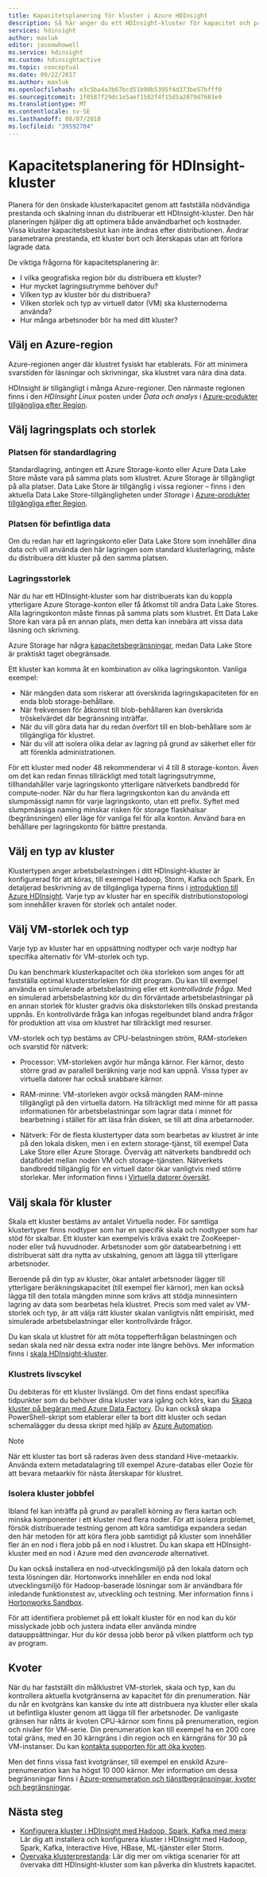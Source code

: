 ```yaml
---
title: Kapacitetsplanering för kluster i Azure HDInsight
description: Så här anger du ett HDInsight-kluster för kapacitet och prestanda.
services: hdinsight
author: maxluk
editor: jasonwhowell
ms.service: hdinsight
ms.custom: hdinsightactive
ms.topic: conceptual
ms.date: 09/22/2017
ms.author: maxluk
ms.openlocfilehash: e3c5ba4a3b67bcd51b90b5395f4d373be57bfff0
ms.sourcegitcommit: 1f0587f29dc1e5aef1502f4f15d5a2079d7683e9
ms.translationtype: MT
ms.contentlocale: sv-SE
ms.lasthandoff: 08/07/2018
ms.locfileid: "39592704"
---
```

# <a name="capacity-planning-for-hdinsight-clusters"></a>Kapacitetsplanering för HDInsight-kluster

Planera för den önskade klusterkapacitet genom att fastställa nödvändiga prestanda och skalning innan du distribuerar ett HDInsight-kluster. Den här planeringen hjälper dig att optimera både användbarhet och kostnader. Vissa kluster kapacitetsbeslut kan inte ändras efter distributionen. Ändrar parametrarna prestanda, ett kluster bort och återskapas utan att förlora lagrade data.

De viktiga frågorna för kapacitetsplanering är:

* I vilka geografiska region bör du distribuera ett kluster?
* Hur mycket lagringsutrymme behöver du?
* Vilken typ av kluster bör du distribuera?
* Vilken storlek och typ av virtuell dator (VM) ska klusternoderna använda?
* Hur många arbetsnoder bör ha med ditt kluster?

## <a name="choose-an-azure-region"></a>Välj en Azure-region

Azure-regionen anger där klustret fysiskt har etablerats. För att minimera svarstiden för läsningar och skrivningar, ska klustret vara nära dina data.

HDInsight är tillgängligt i många Azure-regioner. Den närmaste regionen finns i den *HDInsight Linux* posten under *Data och analys* i [Azure-produkter tillgängliga efter Region](https://azure.microsoft.com/regions/services/).

## <a name="choose-storage-location-and-size"></a>Välj lagringsplats och storlek

### <a name="location-of-default-storage"></a>Platsen för standardlagring

Standardlagring, antingen ett Azure Storage-konto eller Azure Data Lake Store måste vara på samma plats som klustret. Azure Storage är tillgängligt på alla platser. Data Lake Store är tillgänglig i vissa regioner – finns i den aktuella Data Lake Store-tillgängligheten under *Storage* i [Azure-produkter tillgängliga efter Region](https://azure.microsoft.com/regions/services/).

### <a name="location-of-existing-data"></a>Platsen för befintliga data

Om du redan har ett lagringskonto eller Data Lake Store som innehåller dina data och vill använda den här lagringen som standard klusterlagring, måste du distribuera ditt kluster på den samma platsen.

### <a name="storage-size"></a>Lagringsstorlek

När du har ett HDInsight-kluster som har distribuerats kan du koppla ytterligare Azure Storage-konton eller få åtkomst till andra Data Lake Stores. Alla lagringskonton måste finnas på samma plats som klustret. Ett Data Lake Store kan vara på en annan plats, men detta kan innebära att vissa data läsning och skrivning.

Azure Storage har några [kapacitetsbegränsningar](../azure-subscription-service-limits.md#storage-limits), medan Data Lake Store är praktiskt taget obegränsade.

Ett kluster kan komma åt en kombination av olika lagringskonton. Vanliga exempel:

* När mängden data som riskerar att överskrida lagringskapaciteten för en enda blob storage-behållare.
* När frekvensen för åtkomst till blob-behållaren kan överskrida tröskelvärdet där begränsning inträffar.
* När du vill göra data har du redan överfört till en blob-behållare som är tillgängliga för klustret.
* När du vill att isolera olika delar av lagring på grund av säkerhet eller för att förenkla administrationen.

För ett kluster med noder 48 rekommenderar vi 4 till 8 storage-konton. Även om det kan redan finnas tillräckligt med totalt lagringsutrymme, tillhandahåller varje lagringskonto ytterligare nätverkets bandbredd för compute-noder. När du har flera lagringskonton kan du använda ett slumpmässigt namn för varje lagringskonto, utan ett prefix. Syftet med slumpmässiga naming minskar risken för storage flaskhalsar (begränsningen) eller läge för vanliga fel för alla konton. Använd bara en behållare per lagringskonto för bättre prestanda.

## <a name="choose-a-cluster-type"></a>Välj en typ av kluster

Klustertypen anger arbetsbelastningen i ditt HDInsight-kluster är konfigurerad för att köras, till exempel Hadoop, Storm, Kafka och Spark. En detaljerad beskrivning av de tillgängliga typerna finns i [introduktion till Azure HDInsight](hadoop/apache-hadoop-introduction.md#cluster-types-in-hdinsight). Varje typ av kluster har en specifik distributionstopologi som innehåller kraven för storlek och antalet noder.

## <a name="choose-the-vm-size-and-type"></a>Välj VM-storlek och typ

Varje typ av kluster har en uppsättning nodtyper och varje nodtyp har specifika alternativ för VM-storlek och typ.

Du kan benchmark klusterkapacitet och öka storleken som anges för att fastställa optimal klusterstorleken för ditt program. Du kan till exempel använda en simulerade arbetsbelastning eller ett *kontrollvärde fråga*. Med en simulerad arbetsbelastning kör du din förväntade arbetsbelastningar på en annan storlek för kluster gradvis öka diskstorleken tills önskad prestanda uppnås. En kontrollvärde fråga kan infogas regelbundet bland andra frågor för produktion att visa om klustret har tillräckligt med resurser.

VM-storlek och typ bestäms av CPU-belastningen ström, RAM-storleken och svarstid för nätverk:

* Processor: VM-storleken avgör hur många kärnor. Fler kärnor, desto större grad av parallell beräkning varje nod kan uppnå. Vissa typer av virtuella datorer har också snabbare kärnor.

* RAM-minne: VM-storleken avgör också mängden RAM-minne tillgängligt på den virtuella datorn. Ha tillräckligt med minne för att passa informationen för arbetsbelastningar som lagrar data i minnet för bearbetning i stället för att läsa från disken, se till att dina arbetarnoder.

* Nätverk: För de flesta klustertyper data som bearbetas av klustret är inte på den lokala disken, men i en extern storage-tjänst, till exempel Data Lake Store eller Azure Storage. Överväg att nätverkets bandbredd och dataflödet mellan noden VM och storage-tjänsten. Nätverkets bandbredd tillgänglig för en virtuell dator ökar vanligtvis med större storlekar. Mer information finns i [Virtuella datorer översikt](https://docs.microsoft.com/azure/virtual-machines/linux/sizes).

## <a name="choose-the-cluster-scale"></a>Välj skala för kluster

Skala ett kluster bestäms av antalet Virtuella noder. För samtliga klustertyper finns nodtyper som har en specifik skala och nodtyper som har stöd för skalbar. Ett kluster kan exempelvis kräva exakt tre ZooKeeper-noder eller två huvudnoder. Arbetsnoder som gör databearbetning i ett distribuerat sätt dra nytta av utskalning, genom att lägga till ytterligare arbetsnoder.

Beroende på din typ av kluster, ökar antalet arbetsnoder lägger till ytterligare beräkningskapacitet (till exempel fler kärnor), men kan också lägga till den totala mängden minne som krävs att stödja minnesintern lagring av data som bearbetas hela klustret. Precis som med valet av VM-storlek och typ, är att välja rätt kluster skalan vanligtvis nått empiriskt, med simulerade arbetsbelastningar eller kontrollvärde frågor.

Du kan skala ut klustret för att möta toppefterfrågan belastningen och sedan skala ned när dessa extra noder inte längre behövs. Mer information finns i [skala HDInsight-kluster](hdinsight-scaling-best-practices.md).

### <a name="cluster-lifecycle"></a>Klustrets livscykel

Du debiteras för ett kluster livslängd. Om det finns endast specifika tidpunkter som du behöver dina kluster vara igång och körs, kan du [Skapa kluster på begäran med Azure Data Factory](hdinsight-hadoop-create-linux-clusters-adf.md). Du kan också skapa PowerShell-skript som etablerar eller ta bort ditt kluster och sedan schemalägger du dessa skript med hjälp av [Azure Automation](https://azure.microsoft.com/services/automation/).

> [!NOTE]
> När ett kluster tas bort så raderas även dess standard Hive-metaarkiv. Använda extern metadatalagring till exempel Azure-databas eller Oozie för att bevara metaarkiv för nästa återskapar för klustret.
<!-- see [Using external metadata stores](hdinsight-using-external-metadata-stores.md). -->

### <a name="isolate-cluster-job-errors"></a>Isolera kluster jobbfel

Ibland fel kan inträffa på grund av parallell körning av flera kartan och minska komponenter i ett kluster med flera noder. För att isolera problemet, försök distribuerade testning genom att köra samtidiga expandera sedan den här metoden för att köra flera jobb samtidigt på kluster som innehåller fler än en nod i flera jobb på en nod i klustret. Du kan skapa ett HDInsight-kluster med en nod i Azure med den *avancerade* alternativet.

Du kan också installera en nod-utvecklingsmiljö på den lokala datorn och testa lösningen där. Hortonworks innehåller en enda nod lokal utvecklingsmiljö för Hadoop-baserade lösningar som är användbara för inledande funktionstest av, utveckling och testning. Mer information finns i [Hortonworks Sandbox](http://hortonworks.com/products/hortonworks-sandbox/).

För att identifiera problemet på ett lokalt kluster för en nod kan du kör misslyckade jobb och justera indata eller använda mindre datauppsättningar. Hur du kör dessa jobb beror på vilken plattform och typ av program.

## <a name="quotas"></a>Kvoter

När du har fastställt din målklustret VM-storlek, skala och typ, kan du kontrollera aktuella kvotgränserna av kapacitet för din prenumeration. När du når en kvotgräns kan kanske du inte att distribuera nya kluster eller skala ut befintliga kluster genom att lägga till fler arbetsnoder. De vanligaste gränsen har nåtts är kvoten CPU-kärnor som finns på prenumeration, region och nivåer för VM-serie. Din prenumeration kan till exempel ha en 200 core total gräns, med en 30 kärngräns i din region och en kärngräns för 30 på VM-instanser. Du kan [kontakta supporten för att öka kvoten](https://docs.microsoft.com/azure/azure-supportability/resource-manager-core-quotas-request).

Men det finns vissa fast kvotgränser, till exempel en enskild Azure-prenumeration kan ha högst 10 000 kärnor. Mer information om dessa begränsningar finns i [Azure-prenumeration och tjänstbegränsningar, kvoter och begränsningar](https://docs.microsoft.com/azure/azure-subscription-service-limits#limits-and-the-azure-resource-manager).

## <a name="next-steps"></a>Nästa steg

* [Konfigurera kluster i HDInsight med Hadoop, Spark, Kafka med mera](hdinsight-hadoop-provision-linux-clusters.md): Lär dig att installera och konfigurera kluster i HDInsight med Hadoop, Spark, Kafka, Interactive Hive, HBase, ML-tjänster eller Storm.
* [Övervaka klusterprestanda](hdinsight-key-scenarios-to-monitor.md): Lär dig mer om viktiga scenarier för att övervaka ditt HDInsight-kluster som kan påverka din klustrets kapacitet.
